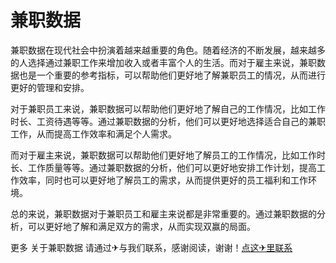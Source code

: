 # 兼职数据

兼职数据在现代社会中扮演着越来越重要的角色。随着经济的不断发展，越来越多的人选择通过兼职工作来增加收入或者丰富个人的生活。而对于雇主来说，兼职数据也是一个重要的参考指标，可以帮助他们更好地了解兼职员工的情况，从而进行更好的管理和安排。

对于兼职员工来说，兼职数据可以帮助他们更好地了解自己的工作情况，比如工作时长、工资待遇等等。通过兼职数据的分析，他们可以更好地选择适合自己的兼职工作，从而提高工作效率和满足个人需求。

而对于雇主来说，兼职数据可以帮助他们更好地了解员工的工作情况，比如工作时长、工作质量等等。通过兼职数据的分析，他们可以更好地安排工作计划，提高工作效率，同时也可以更好地了解员工的需求，从而提供更好的员工福利和工作环境。

总的来说，兼职数据对于兼职员工和雇主来说都是非常重要的。通过兼职数据的分析，可以更好地了解和满足双方的需求，从而实现双赢的局面。

更多 关于兼职数据 请通过✈与我们联系，感谢阅读，谢谢！[点这✈里联系](https://sms.k02.cc)